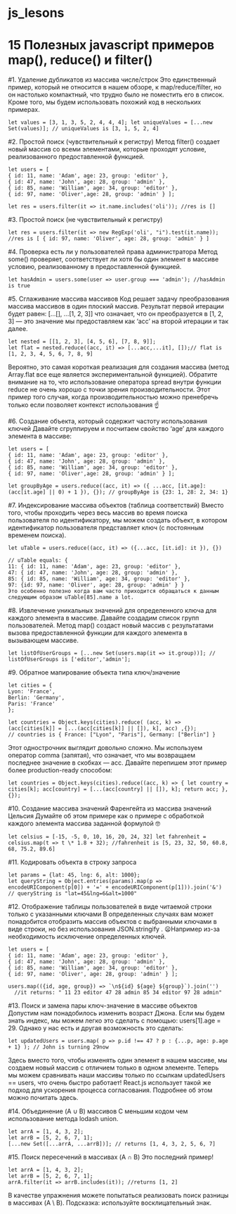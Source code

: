 # js_lesons

# 15 Полезных javascript примеров map(), reduce() и filter()
<!-- ====================================================================================== -->

#1. Удаление дубликатов из массива числе/строк Это единственный пример, который не относится в нашем
обзоре, к map/reduce/filter, но он настолько компактный, что трудно было не поместить его в список.
Кроме того, мы будем использовать похожий код в нескольких примерах.

    let values = [3, 1, 3, 5, 2, 4, 4, 4]; let uniqueValues = [...new Set(values)]; // uniqueValues is [3, 1, 5, 2, 4]
<!-- ====================================================================================== -->

#2. Простой поиск (чувствительный к регистру) Метод filter() создает новый массив со всеми
элементами, которые проходят условие, реализованного предоставленной функцией.

    let users = [ 
    { id: 11, name: 'Adam', age: 23, group: 'editor' },
    { id: 47, name: 'John', age: 28, group: 'admin' }, 
    { id: 85, name: 'William', age: 34, group: 'editor' }, 
    { id: 97, name: 'Oliver',age: 28, group: 'admin' } ];

    let res = users.filter(it => it.name.includes('oli')); //res is []
<!-- ====================================================================================== -->

#3. Простой поиск (не чувствительный к регистру)

    let res = users.filter(it => new RegExp('oli', "i").test(it.name)); //res is [ { id: 97, name: 'Oliver', age: 28, group: 'admin' } ]
<!-- ====================================================================================== -->

#4. Проверка есть ли у пользователей права администратора Метод some() проверяет, соответствует ли
хотя бы один элемент в массиве условию, реализованному в предоставленной функцией.

    let hasAdmin = users.some(user => user.group === 'admin'); //hasAdmin is true
<!-- ====================================================================================== -->

#5. Сглаживание массива массивов Код решает задачу преобразования массива массивов в один плоский
массив. Результат первой итерации будет равен: […[], …[1, 2, 3]] что означает, что он преобразуется
в [1, 2, 3] — это значение мы предоставляем как ‘acc’ на второй итерации и так далее.

    let nested = [[1, 2, 3], [4, 5, 6], [7, 8, 9]]; 
    let flat = nested.reduce((acc, it) => [...acc,...it], []);// flat is [1, 2, 3, 4, 5, 6, 7, 8, 9]

Вероятно, это самая короткая реализация для создания массива (метод Array.flat все еще является
экспериментальной функцией). Обратите внимание на то, что использование оператора spread внутри
функции reduce не очень хорошо с точки зрения производительности. Этот пример того случая, когда
производительностью можно пренебречь только если позволяет контекст использования ☝️
<!-- ====================================================================================== -->

#6. Создание объекта, который содержит частоту использования ключей Давайте сгруппируем и посчитаем
свойство ‘age’ для каждого элемента в массиве:

    let users = [
    { id: 11, name: 'Adam', age: 23, group: 'editor' }, 
    { id: 47, name: 'John', age: 28, group: 'admin' }, 
    { id: 85, name: 'William', age: 34, group: 'editor' },
    { id: 97, name: 'Oliver',age: 28, group: 'admin' } ];

    let groupByAge = users.reduce((acc, it) => ({ ...acc, [it.age]:(acc[it.age] || 0) + 1 }), {}); // groupByAge is {23: 1, 28: 2, 34: 1}
<!-- ====================================================================================== -->

#7. Индексирование массива объектов (таблица соответствий) Вместо того, чтобы проходить через весь
массив во время поиска пользователя по идентификатору, мы можем создать объект, в котором
идентификатор пользователя представляет ключ (с постоянным временем поиска).

    let uTable = users.reduce((acc, it) => ({...acc, [it.id]: it }), {})

    // uTable equals: { 
    11: { id: 11, name: 'Adam', age: 23, group: 'editor' }, 
    47: { id: 47, name: 'John', age: 28, group: 'admin' },
    85: { id: 85, name: 'William', age: 34, group: 'editor' }, 
    97: {id: 97, name: 'Oliver', age: 28, group: 'admin' } } 
    Это особенно полезно когда вам часто приходится обращаться к данным следующим образом uTable[85].name a lot.
<!-- ====================================================================================== -->

#8. Извлечение уникальных значений для определенного ключа для каждого элемента в массиве. Давайте
создадим список групп пользователей. Метод map() создаст новый массив с результатами вызова
предоставленной функции для каждого элемента в вызывающем массиве.

    let listOfUserGroups = [...new Set(users.map(it => it.group))]; // listOfUserGroups is ['editor','admin'];
<!-- ====================================================================================== -->

#9. Обратное мапирование объекта типа ключ/значение

    let cities = { 
    Lyon: 'France', 
    Berlin: 'Germany', 
    Paris: 'France' 
    }; 
    
    let countries = Object.keys(cities).reduce( (acc, k) => (acc[cities[k]] = [...(acc[cities[k]] || []), k], acc) ,{});
    // countries is { France: ["Lyon", "Paris"], Germany: ["Berlin"] }

Этот однострочник выглядит довольно сложно. Мы используем оператор comma (запятая), что означает,
что мы возвращаем последнее значение в скобках — acc. Давайте перепишем этот пример более
production-ready способом:

    let countries = Object.keys(cities).reduce((acc, k) => { let country = cities[k]; acc[country] = [...(acc[country] || []), k]; return acc; }, {});
<!-- ====================================================================================== -->

#10. Создание массива значений Фаренгейта из массива значений Цельсия Думайте об этом примере как о
примере с обработкой каждого элемента массива заданной формулой 🤓

    let celsius = [-15, -5, 0, 10, 16, 20, 24, 32] let fahrenheit = celsius.map(t => t \* 1.8 + 32); //fahrenheit is [5, 23, 32, 50, 60.8, 68, 75.2, 89.6]
<!-- ====================================================================================== -->

#11. Кодировать объекта в строку запроса 
    
    let params = {lat: 45, lng: 6, alt: 1000}; 
    let queryString = Object.entries(params).map(p => encodeURIComponent(p[0]) + '=' + encodeURIComponent(p[1])).join('&') // queryString is "lat=45&lng=6&alt=1000"
<!-- ====================================================================================== -->

#12. Отображение таблицы пользователей в виде читаемой строки только с указанными ключами В
определенных случаях вам может понадобится отобразить массив объектов с выбранными ключами в виде
строки, но без использования JSON.stringify . 😦Например из-за необходимость исключение определенных
ключей.

    let users = [ 
    { id: 11, name: 'Adam', age: 23, group: 'editor' }, 
    { id: 47, name: 'John', age: 28, group: 'admin' }, 
    { id: 85, name: 'William', age: 34, group: 'editor' }, 
    { id: 97, name: 'Oliver', age: 28, group: 'admin' } ];

    users.map(({id, age, group}) => `\n${id} ${age} ${group}`).join('')
      //it returns: " 11 23 editor 47 28 admin 85 34 editor 97 28 admin"
<!-- ====================================================================================== -->

#13. Поиск и замена пары ключ-значение в массиве объектов Допустим нам понадобилось изменить возраст
Джона. Если мы будем знать индекс, мы можем легко это сделать с помощью: users[1].age = 29. Однако у
нас есть и другая возможность это сделать:

    let updatedUsers = users.map( p => p.id !== 47 ? p : {...p, age: p.age + 1} ); // John is turning 29now

Здесь вместо того, чтобы изменять один элемент в нашем массиве, мы создаем новый массив с отличием
только в одном элементе. Теперь мы можем сравнивать наши массивы только по ссылкам updatedUsers ==
users, что очень быстро работает! React.js использует такой же подход для ускорения процесса
согласования. Подробнее об этом можно почитать здесь.
<!-- ====================================================================================== -->

#14. Объединение (A ∪ B) массивов С меньшим кодом чем использование метода lodash union.

    let arrA = [1, 4, 3, 2]; 
    let arrB = [5, 2, 6, 7, 1];
    [...new Set([...arrA, ...arrB])]; // returns [1, 4, 3, 2, 5, 6, 7]

<!-- ====================================================================================== -->

#15. Поиск пересечений в массивах (A ∩ B) Это последний пример!

    let arrA = [1, 4, 3, 2]; 
    let arrB = [5, 2, 6, 7, 1]; 
    arrA.filter(it => arrB.includes(it)); //returns [1, 2]

В качестве упражнения можете попытаться реализовать поиск разницы в массивах (A \ B). Подсказка:
используйте восклицательный знак.
